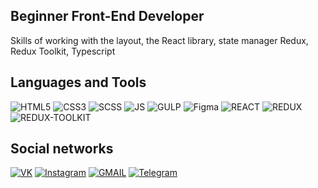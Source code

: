 

## Beginner Front-End Developer
Skills of working with the layout, the React library, state manager Redux, Redux Toolkit, Typescript

## Languages and Tools

![HTML5](https://img.shields.io/badge/-HTML-black?style=for-the-badge&logo=HTML5&logoColor=red)
![CSS3](https://img.shields.io/badge/-CSS-black?style=for-the-badge&logo=CSS3&logoColor=blue)
![SCSS](https://img.shields.io/badge/-SCSS-black?style=for-the-badge&logo=SASS&logoColor=pink)
![JS](https://img.shields.io/badge/-JavaScript-black?style=for-the-badge&logo=CSS3&logoColor=yellow)
![GULP](https://img.shields.io/badge/-GULP-black?style=for-the-badge&logo=GULP&logoColor=red)
![Figma](https://img.shields.io/badge/-Figma-black?style=for-the-badge&logo=Figma&logoColor=orange)
![REACT](https://img.shields.io/badge/-React-black?style=for-the-badge&logo=React&logoColor=blue)
![REDUX](https://img.shields.io/badge/-Redux-black?style=for-the-badge&logo=Redux&logoColor=violet)
![REDUX-TOOLKIT](https://img.shields.io/badge/-Redux-Toolkit-black?style=for-the-badge&logo=Redux-Toolkit&logoColor=violet)



## Social networks

[![VK](https://img.shields.io/badge/-VK-black?style=for-the-badge&logo=VK&logoColor=blue)](https://vk.com/zosik_667)
[![Instagram](https://img.shields.io/badge/-Instagram-black?style=for-the-badge&logo=instagram&logoColor=blueviolet)](https://www.instagram.com/ego0or_/)
[![GMAIL](https://img.shields.io/badge/-GMAIL-black?style=for-the-badge&logo=GMAIL&logoColor=red)]()
[![Telegram](https://img.shields.io/badge/-Telegram-black?style=for-the-badge&logo=Telegram&logoColor=blue)](https://t.me/fck_roflan)

